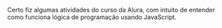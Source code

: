 Certo fiz algumas atividades do curso da Alura, com intuito de entender como funciona lógica de programação usando JavaScript.
